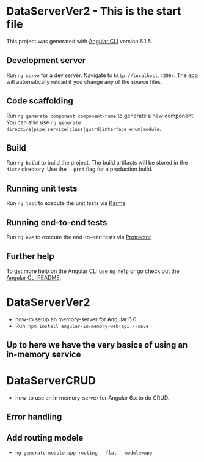 # DataServerVer2 - This is the start file

This project was generated with [Angular CLI](https://github.com/angular/angular-cli) version 6.1.5.

## Development server

Run `ng serve` for a dev server. Navigate to `http://localhost:4200/`. The app will automatically reload if you change any of the source files.

## Code scaffolding

Run `ng generate component component-name` to generate a new component. You can also use `ng generate directive|pipe|service|class|guard|interface|enum|module`.

## Build

Run `ng build` to build the project. The build artifacts will be stored in the `dist/` directory. Use the `--prod` flag for a production build.

## Running unit tests

Run `ng test` to execute the unit tests via [Karma](https://karma-runner.github.io).

## Running end-to-end tests

Run `ng e2e` to execute the end-to-end tests via [Protractor](http://www.protractortest.org/).

## Further help

To get more help on the Angular CLI use `ng help` or go check out the [Angular CLI README](https://github.com/angular/angular-cli/blob/master/README.md).

# DataServerVer2
* how-to setup an memory-server for Angular 6.0
* Run: ```npm install angular-in-memory-web-api --save```

## Up to here we have the very basics of using  an in-memory service ##

# DataServerCRUD
* how-to use an in memory-server for Angular 6.x to do CRUD.

## Error handling

## Add routing modele
* ```ng generate module app-routing --flat --module=app```
